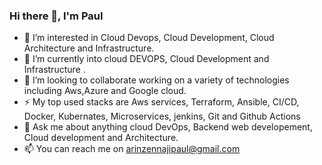 ### Hi there 👋, I'm Paul
- 👀 I’m interested in Cloud Devops, Cloud Development, Cloud Architecture and Infrastructure.
- 🌱 I’m currently into cloud DEVOPS, Cloud Development and Infrastructure .
- 👯 I’m looking to collaborate working on a variety of technologies including Aws,Azure and Google cloud.
- ⚡ My top used stacks are Aws services, Terraform, Ansible, CI/CD, Docker, Kubernates, Microservices, jenkins, Git and Github Actions
- 💬 Ask me about anything cloud DevOps, Backend web developement, Cloud development and Architecture.
- 📫 You can reach me on arinzennajipaul@gmail.com
